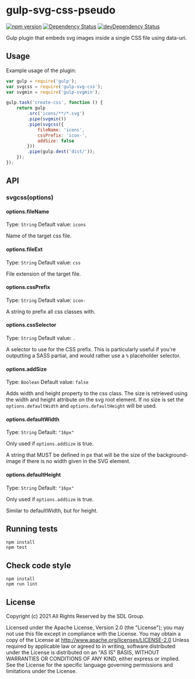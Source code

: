 # gulp-svg-css-pseudo
[![npm version](https://badge.fury.io/js/gulp-svg-css-pseudo.svg)](https://badge.fury.io/js/gulp-svg-css-pseudo)
[![Dependency Status](https://david-dm.org/budfy/gulp-svg-css-pseudo.svg)](https://david-dm.org/budfy/gulp-svg-css-pseudo)
[![devDependency Status](https://david-dm.org/budfy/gulp-svg-css-pseudo/dev-status.svg)](https://david-dm.org/budfy/gulp-svg-css-pseudo#info=devDependencies)

Gulp plugin that embeds svg images inside a single CSS file using data-uri.

## Usage

Example usage of the plugin:

```javascript
var gulp = require('gulp');
var svgcss = require('gulp-svg-css');
var svgmin = require('gulp-svgmin');

gulp.task('create-css', function () {
	return gulp
		.src('icons/**/*.svg')
		.pipe(svgmin())
		.pipe(svgcss({
			fileName: 'icons',
			cssPrefix: 'icon-',
			addSize: false
		}))
		.pipe(gulp.dest('dist/'));
	});
});
```

## API

### svgcss(options)

#### options.fileName
Type: `String`
Default value: `icons`

Name of the target css file.

#### options.fileExt
Type: `String`
Default value: `css`

File extension of the target file.

#### options.cssPrefix
Type: `String`
Default value: `icon-`

A string to prefix all css classes with.

#### options.cssSelector
Type: `String`
Default value: `.`

A selector to use for the CSS prefix. This is particularly useful if you're outputting a SASS partial, and would rather use a `%` placeholder selector.

#### options.addSize
Type: `Boolean`
Default value: `false`

Adds width and height property to the css class.
The size is retrieved using the width and height attribute on the svg root element. If no size is set the `options.defaultWidth` and `options.defaultHeight` will be used.

#### options.defaultWidth
Type: `String`
Default: `"16px"`

Only used if `options.addSize` is true.

A string that MUST be defined in px that will be the size of the background-image if there is no width given in the SVG element.

#### options.defaultHeight
Type: `String`
Default: `"16px"`

Only used if `options.addSize` is true.

Similar to defaultWidth, but for height.

## Running tests

    npm install
    npm test
    
## Check code style

    npm install
    npm run lint

## License

Copyright (c) 2021 All Rights Reserved by the SDL Group.

Licensed under the Apache License, Version 2.0 (the "License");
you may not use this file except in compliance with the License.
You may obtain a copy of the License at
http://www.apache.org/licenses/LICENSE-2.0
Unless required by applicable law or agreed to in writing, software
distributed under the License is distributed on an "AS IS" BASIS,
WITHOUT WARRANTIES OR CONDITIONS OF ANY KIND, either express or implied.
See the License for the specific language governing permissions and
limitations under the License.
